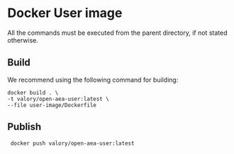 # Docker User image

All the commands must be executed from the parent directory, if not stated otherwise.

## Build

We recommend using the following command for building:

    docker build . \
    -t valory/open-aea-user:latest \
    --file user-image/Dockerfile 


## Publish
     docker push valory/open-aea-user:latest
